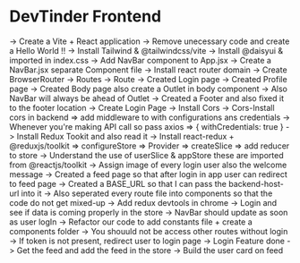 # DevTinder Frontend

-> Create a Vite + React application
-> Remove unecessary code and create a Hello World !!
-> Install Tailwind & @tailwindcss/vite
-> Install @daisyui & imported in index.css
-> Add NavBar component to App.jsx
-> Create a NavBar.jsx separate Component file
-> Install react router domain
-> Create BrowserRouter -> Routes -> Route
-> Created Login page
-> Created Profile page
-> Created Body page also create a Outlet in body component
-> Also NavBar will always be ahead of Outlet
-> Created a Footer and also fixed it to the footer location
-> Create Login Page
-> Install Cors
-> Cors-Install cors in backend => add middleware to with configurations ans credentials
-> Whenever you're making API call so pass axios => { withCredentials: true }
-> Install Redux Tookit and also read it
-> Install react-redux + @reduxjs/toolkit
=> configureStore => Provider => createSlice => add reducer to store
-> Understand the use of userSlice & appStore these are imported from @reactjs/toolkit
-> Assign image of every login user also the welcome message
-> Created a feed page so that after login in app user can redirect to feed page
-> Created a BASE_URL so that I can pass the backend-host-url into it
-> Also seperated every route file into components so that the code do not get mixed-up
-> Add redux devtools in chrome
-> Login and see if data is coming properly in the store
-> NavBar should update as soon as user logIn
-> Refactor our code to add constants file + create a components folder
-> You shouuld not be access other routes without login
-> If token is not present, redirect user to login page
-> Login Feature done
-> Get the feed and add the feed in the store
-> Build the user card on feed